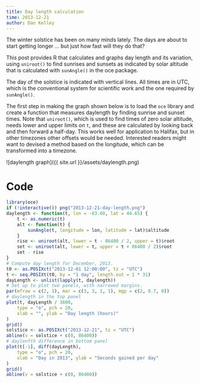 ```yaml
---
title: Day length calculation
time: 2013-12-21
author: Dan Kelley
---
```


The winter solstice has been on many minds lately.  The days are about to start
getting longer ... but just how fast will they do that?

This post provides R that calculates and graphs day length and its variation,
using `uniroot()` to find sunrises and sunsets as indicated by solar altitude
that is calculated with `sunAngle()` in the oce package.

The day of the solstice is indicated with vertical lines. All times are in UTC,
which is the conventional system for scientific work and the one required by
`sunAngle()`.

The first step in making the graph shown below is to load the `oce` library
and create a function that measures daylength by finding sunrise and sunset
times.  Note that `uniroot()`, which is used to find times of zero solar
altitude, needs lower and upper limits on `t`, and these are calculated by
looking back and then forward a half-day.  This works well for application to
Halifax, but in other timezones other offsets would be needed.  Interested
readers might want to devised a method based on the longitude, which can be
transformed into a timezone.

![daylength graph]({{ site.url }}/assets/daylength.png)

# Code

```R
library(oce)
if (!interactive()) png("2013-12-21-day-length.png")
daylength <- function(t, lon = -63.60, lat = 44.65) {
    t <- as.numeric(t)
    alt <- function(t) {
        sunAngle(t, longitude = lon, latitude = lat)$altitude
    }
    rise <- uniroot(alt, lower = t - 86400 / 2, upper = t)$root
    set <- uniroot(alt, lower = t, upper = t + 86400 / 2)$root
    set - rise
}
# Compute day length for December, 2013.
t0 <- as.POSIXct("2013-12-01 12:00:00", tz = "UTC")
t <- seq.POSIXt(t0, by = "1 day", length.out = 1 * 31)
dayLength <- unlist(lapply(t, daylength))
# Set up to plot two panels, with narrowed margins.
par(mfrow = c(2, 1), mar = c(3, 3, 1, 1), mgp = c(2, 0.7, 0))
# daylength in the top panel
plot(t, dayLength / 3600,
    type = "o", pch = 20,
    xlab = "", ylab = "Day length (hours)"
)
grid()
solstice <- as.POSIXct("2013-12-21", tz = "UTC")
abline(v = solstice + c(0, 86400))
# daylenfth difference in bottom panel
plot(t[-1], diff(dayLength),
    type = "o", pch = 20,
    xlab = "Day in 2013", ylab = "Seconds gained per day"
)
grid()
abline(v = solstice + c(0, 86400))
```
